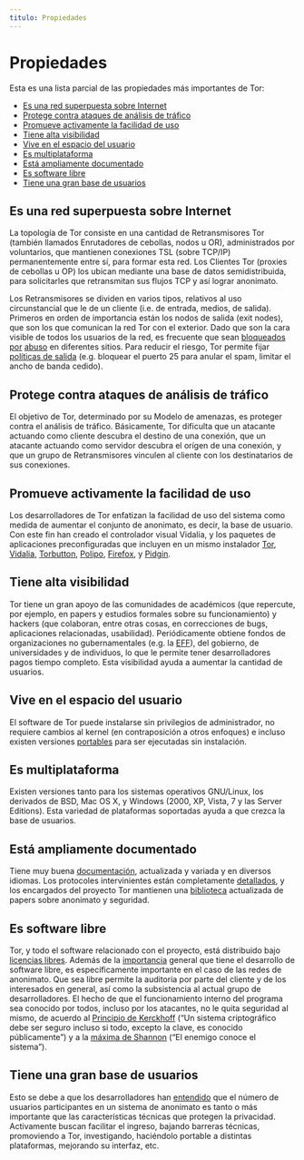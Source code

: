 ```yaml
---
titulo: Propiedades
---
```


Propiedades
===========

Esta es una lista parcial de las propiedades más importantes de Tor:

* [Es una red superpuesta sobre Internet][1]
* [Protege contra ataques de análisis de tráfico][2]
* [Promueve activamente la facilidad de uso][3]
* [Tiene alta visibilidad][4]
* [Vive en el espacio del usuario][5]
* [Es multiplataforma][6]
* [Está ampliamente documentado][7]
* [Es software libre][8]
* [Tiene una gran base de usuarios][9]

Es una red superpuesta sobre Internet
-------------------------------------

La topología de Tor consiste en una cantidad de Retransmisores Tor (también llamados Enrutadores de cebollas, nodos u OR),
administrados por voluntarios, que mantienen conexiones TSL (sobre TCP/IP) permanentemente entre sí, para formar esta red. Los
Clientes Tor (proxies de cebollas u OP) los ubican mediante una base de datos semidistribuida, para solicitarles que retransmitan
sus flujos TCP y así lograr anonimato.

Los Retransmisores se dividen en varios tipos, relativos al uso circunstancial que le de un cliente (i.e. de entrada, medios, de
salida). Primeros en orden de importancia están los nodos de salida (exit nodes), que son los que comunican la red Tor con el
exterior. Dado que son la cara visible de todos los usuarios de la red, es frecuente que sean
[bloqueados][wikiuser1] [por][wikiuser2] [abuso][wikiuser3] en diferentes sitios. Para reducir el riesgo,
Tor permite fijar [políticas de salida][politicas] (e.g. bloquear el puerto 25 para anular el spam, limitar
el ancho de banda cedido).

Protege contra ataques de análisis de tráfico
---------------------------------------------

El objetivo de Tor, determinado por su Modelo de amenazas, es proteger contra el análisis de tráfico. Básicamente, Tor dificulta
que un atacante actuando como cliente descubra el destino de una conexión, que un atacante actuando como servidor descubra el
orígen de una conexión, y que un grupo de Retransmisores vinculen al cliente con los destinatarios de sus conexiones.

Promueve activamente la facilidad de uso
----------------------------------------

Los desarrolladores de Tor enfatizan la facilidad de uso del sistema como medida de aumentar el conjunto de anonimato, es decir,
la base de usuario. Con este fin han creado el controlador visual Vidalia, y los paquetes de aplicaciones preconfiguradas que
incluyen en un mismo instalador [Tor], [Vidalia], [Torbutton], [Polipo], [Firefox], y [Pidgin].

Tiene alta visibilidad
----------------------

Tor tiene un gran apoyo de las comunidades de académicos (que repercute, por ejemplo, en papers y estudios formales sobre su
funcionamiento) y hackers (que colaboran, entre otras cosas, en correcciones de bugs, aplicaciones relacionadas, usabilidad).
Periódicamente obtiene fondos de organizaciones no gubernamentales (e.g. la [EFF]), del gobierno, de universidades y de individuos,
lo que le permite tener desarrolladores pagos tiempo completo. Esta visibilidad ayuda a aumentar la cantidad de usuarios.

Vive en el espacio del usuario
------------------------------

El software de Tor puede instalarse sin privilegios de administrador, no requiere cambios al kernel (en contraposición a otros
enfoques) e incluso existen versiones [portables] para ser ejecutadas sin instalación.

Es multiplataforma
------------------

Existen versiones tanto para los sistemas operativos GNU/Linux, los derivados de BSD, Mac OS X, y Windows (2000, XP, Vista, 7 y
las Server Editions). Esta variedad de plataformas soportadas ayuda a que crezca la base de usuarios.

Está ampliamente documentado
----------------------------

Tiene muy buena [documentación][doc], actualizada y variada y en diversos idiomas. Los protocoles intervinientes están completamente
[detallados], y los encargados del proyecto Tor mantienen una [biblioteca] actualizada de papers sobre anonimato y seguridad.

Es software libre
-----------------

Tor, y todo el software relacionado con el proyecto, está distribuido bajo [licencias libres]. Además de la [importancia] general que
tiene el desarrollo de software libre, es específicamente importante en el caso de las redes de anonimato. Que sea libre permite
la auditoría por parte del cliente y de los interesados en general, así como la subsistencia al actual grupo de desarrolladores.
El hecho de que el funcionamiento interno del programa sea conocido por todos, incluso por los atacantes, no le quita seguridad al
mismo, de acuerdo al [Principio de Kerckhoff] (“Un sistema criptográfico debe ser seguro incluso si todo, excepto la clave, es
conocido públicamente”) y a la [máxima de Shannon][Shannon] (“El enemigo conoce el sistema”).

Tiene una gran base de usuarios
-------------------------------

Esto se debe a que los desarrolladores han [entendido] que el número de usuarios participantes en un sistema de anonimato es tanto o
más importante que las características técnicas que protegen la privacidad. Activamente buscan facilitar el ingreso, bajando
barreras técnicas, promoviendo a Tor, investigando, haciéndolo portable a distintas plataformas, mejorando su interfaz, etc.

[1]: #es-una-red-superpuesta-sobre-internet
[2]: #protege-contra-ataques-de-anlisis-de-trfico
[3]: #promueve-activamente-la-facilidad-de-uso
[4]: #tiene-alta-visibilidad
[5]: #vive-en-el-espacio-del-usuario
[6]: #es-multiplataforma
[7]: #est-ampliamente-documentado
[8]: #es-software-libre
[9]: #tiene-una-gran-base-de-usuarios
[wikiuser1]: http://en.wikipedia.org/wiki/User_talk:85.214.68.153
[wikiuser2]: http://en.wikipedia.org/wiki/User_talk:81.175.61.4
[wikiuser3]: http://en.wikipedia.org/wiki/User_talk:212.42.236.140
[politicas]: https://www.torproject.org/faq#ExitPolicies
[Tor]: ../ecosistema/#tor
[Vidalia]: ../ecosistema/#vidalia
[Torbutton]: ../ecosistema/#torbutton
[Polipo]: ../ecosistema/#polipo
[Pidgin]: http://www.pidgin.im/
[Firefox]: http://www.mozilla-europe.org/es/firefox/
[EFF]: http://www.eff.org/
[portables]: http://sourceforge.net/search/?type_of_search=soft&type_of_search=soft&words=portable%20tor
[doc]: http://www.torproject.org/documentation.html.es
[detallados]: http://gitweb.torproject.org/tor.git?a=blob_plain;hb=HEAD;f=doc/spec/tor-spec.txt
[biblioteca]: http://freehaven.net/anonbib/
[licencias libres]: http://www.torproject.org/eff/tor-legal-faq.html#License
[importancia]: http://www.cignux.org.ar/saravia.htm
[Principio de Kerckhoff]: http://en.wikipedia.org/wiki/Kerckhoffs%27_principle
[Shannon]: http://en.wikipedia.org/wiki/Claude_Shannon#Shannon.27s_maxim
[entendido]: http://freehaven.net/doc/fc03/econymics.pdf
